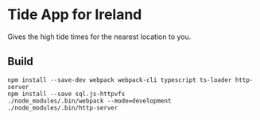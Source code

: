 # Tide App for Ireland
Gives the high tide times for the nearest location to you.

## Build
```
npm install --save-dev webpack webpack-cli typescript ts-loader http-server
npm install --save sql.js-httpvfs
./node_modules/.bin/webpack --mode=development
./node_modules/.bin/http-server
```
